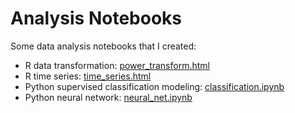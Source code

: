# Analysis Notebooks

Some data analysis notebooks that I created:
- R data transformation: [power_transform.html](https://htmlpreview.github.io/?https://github.com/mingjie0508/Analysis_Notebooks/master/rmd/power_transform.html)
- R time series: [time_series.html](https://htmlpreview.github.io/?https://github.com/mingjie0508/Analysis_Notebooks/master/rmd/time_series.html)
- Python supervised classification modeling: [classification.ipynb](ipynb/classification.ipynb)
- Python neural network: [neural_net.ipynb](ipynb/neural_net.ipynb)
